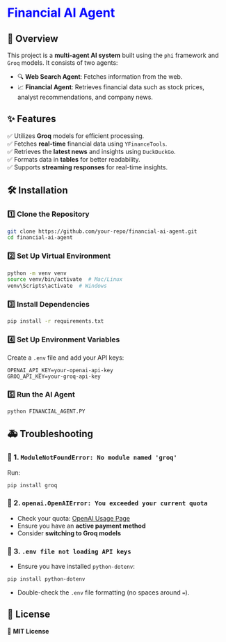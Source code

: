 

# <span style="color:blue;">Financial AI Agent</span>

## 🌟 Overview
This project is a **multi-agent AI system** built using the `phi` framework and `Groq` models. It consists of two agents:

- 🔍 **Web Search Agent**: Fetches information from the web.
- 📈 **Financial Agent**: Retrieves financial data such as stock prices, analyst recommendations, and company news.

## ✨ Features
✅ Utilizes **Groq** models for efficient processing.  
✅ Fetches **real-time** financial data using `YFinanceTools`.  
✅ Retrieves the **latest news** and insights using `DuckDuckGo`.  
✅ Formats data in **tables** for better readability.  
✅ Supports **streaming responses** for real-time insights.  

## 🛠 Installation

### 1️⃣ Clone the Repository
```sh
git clone https://github.com/your-repo/financial-ai-agent.git
cd financial-ai-agent
```

### 2️⃣ Set Up Virtual Environment
```sh
python -m venv venv
source venv/bin/activate  # Mac/Linux
venv\Scripts\activate  # Windows
```

### 3️⃣ Install Dependencies
```sh
pip install -r requirements.txt
```

### 4️⃣ Set Up Environment Variables
Create a `.env` file and add your API keys:
```
OPENAI_API_KEY=your-openai-api-key
GROQ_API_KEY=your-groq-api-key
```

### 5️⃣ Run the AI Agent
```sh
python FINANCIAL_AGENT.PY
```

## 🚑 Troubleshooting

### 🔴 1. `ModuleNotFoundError: No module named 'groq'`
Run:
```sh
pip install groq
```

### 🔴 2. `openai.OpenAIError: You exceeded your current quota`
- Check your quota: [OpenAI Usage Page](https://platform.openai.com/account/usage)
- Ensure you have an **active payment method**
- Consider **switching to Groq models**

### 🔴 3. `.env file not loading API keys`
- Ensure you have installed `python-dotenv`:
```sh
pip install python-dotenv
```
- Double-check the `.env` file formatting (no spaces around `=`).

## 📜 License
📝 **MIT License**
